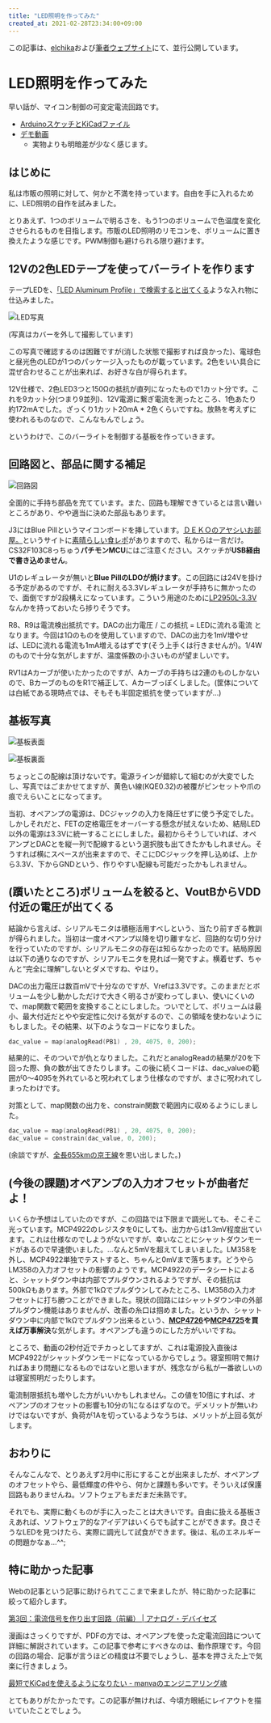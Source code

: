 ```yaml
---
title: "LED照明を作ってみた"
created_at: 2021-02-28T23:34:00+09:00
---
```


この記事は、[elchika](https://elchika.com/article/85ea9703-cf6b-4a59-984c-5e45b06b6c70/)および[筆者ウェブサイト](https://geeko.dev/one/2021/02/28/led-driver/)にて、並行公開しています。


# LED照明を作ってみた

早い話が、マイコン制御の可変定電流回路です。

- [ArduinoスケッチとKiCadファイル](https://github.com/dekisugi/led-driver)
- [デモ動画](https://www.youtube.com/watch?v=Lv3iizxAqwc)
  - 実物よりも明暗差が少なく感じます。


## はじめに

私は市販の照明に対して、何かと不満を持っています。自由を手に入れるために、LED照明の自作を試みました。

とりあえず、1つのボリュームで明るさを、もう1つのボリュームで色温度を変化させられるものを目指します。市販のLED照明のリモコンを、ボリュームに置き換えたような感じです。PWM制御も避けられる限り避けます。


## 12Vの2色LEDテープを使ってバーライトを作ります

テープLEDを、[「LED Aluminum Profile」で検索すると出てくる](https://www.google.co.jp/search?q=LED+Aluminum+Profile&hl=ja&tbm=isch)ような入れ物に仕込みました。

![LED写真](led-bar.jpg)

(写真はカバーを外して撮影しています)

この写真で確認するのは困難ですが(消した状態で撮影すれば良かった)、電球色と昼光色のLEDが1つのパッケージ入ったものが載っています。2色をいい具合に混ぜ合わせることが出来れば、お好きな白が得られます。

12V仕様で、2色LED3つと150Ωの抵抗が直列になったもので1カット分です。これを9カット分(つまり9並列)、12V電源に繋ぎ電流を測ったところ、1色あたり約172mAでした。ざっくり1カット20mA * 2色くらいですね。放熱を考えずに使われるものなので、こんなもんでしょう。

というわけで、このバーライトを制御する基板を作っていきます。


## 回路図と、部品に関する補足

![回路図](kairo.png)

全面的に手持ち部品を充てています。また、回路も理解できているとは言い難いところがあり、やや適当に決めた部品もあります。

J3にはBlue Pillというマイコンボードを挿しています。[ＤＥＫＯのアヤシいお部屋。](https://ht-deko.com/)というサイトに[素晴らしい食レポ](https://ht-deko.com/arduino/stm32f103c8t6.html)がありますので、私からは一言だけ。CS32F103C8っちゅう**パチモンMCU**にはご注意ください。スケッチが**USB経由で書き込めません**。

U1のレギュレータが無いと**Blue PillのLDOが焼けます**。この回路には24Vを掛ける予定があるのですが、それに耐える3.3Vレギュレータが手持ちに無かったので、面倒ですが2段構えになっています。こういう用途のために[LP2950L-3.3V](https://akizukidenshi.com/catalog/g/gI-08749/)なんかを持っておいたら捗りそうです。

R8、R9は電流検出抵抗です。DACの出力電圧 / この抵抗 = LEDに流れる電流 となります。今回は1Ωのものを使用していますので、DACの出力を1mV増やせば、LEDに流れる電流も1mA増えるはずです(そう上手くは行きませんが)。1/4Wのもので十分な気がしますが、温度係数の小さいものが望ましいです。

RV1はAカーブが使いたかったのですが、Aカーブの手持ちは2連のものしかないので、BカーブのものをR1で補正して、Aカーブっぽくしました。(筐体については白紙である現時点では、そもそも半固定抵抗を使っていますが…)


## 基板写真

![基板表面](kiban-omote.jpg)

![基板裏面](kiban-ura.jpg)

ちょっとこの配線は頂けないです。電源ラインが錯綜して組むのが大変でしたし、写真ではごまかせてますが、黄色い線(KQE0.32)の被覆がピンセットや爪の痕でえらいことになってます。

当初、オペアンプの電源は、DCジャックの入力を降圧せずに使う予定でした。しかしそれだと、FETの定格電圧をオーバーする懸念が拭えないため、結局LED以外の電源は3.3Vに統一することにしました。最初からそうしていれば、オペアンプとDACとを縦一列で配線するという選択肢も出てきたかもしれません。そうすれば横にスペースが出来ますので、そこにDCジャックを押し込めば、上から3.3V、下からGNDという、作りやすい配線も可能だったかもしれません。


## (躓いたところ)ボリュームを絞ると、VoutBからVDD付近の電圧が出てくる

結論から言えば、シリアルモニタは積極活用すべしという、当たり前すぎる教訓が得られました。当初は一度オペアンプ以降を切り離すなど、回路的な切り分けを行っていたのですが、シリアルモニタの存在は知らなかったのです。結局原因は以下の通りなのですが、シリアルモニタを見れば一発ですよ。横着せず、ちゃんと“完全に理解”しないとダメですね、やはり。

DACの出力電圧は数百mVで十分なのですが、Vrefは3.3Vです。このままだとボリュームを少し動かしただけで大きく明るさが変わってしまい、使いにくいので、map関数で範囲を変換することにしました。ついでとして、ボリュームは最小、最大付近だとやや安定性に欠ける気がするので、この領域を使わないようにもしました。その結果、以下のようなコードになりました。

``` c
dac_value = map(analogRead(PB1) , 20, 4075, 0, 200);
```

結果的に、そのついでが仇となりました。これだとanalogReadの結果が20を下回った際、負の数が出てきたりします。この後に続くコードは、dac_valueの範囲が0〜4095を外れていると呪われてしまう仕様なのですが、まさに呪われてしまったわけです。

対策として、map関数の出力を、constrain関数で範囲内に収めるようにしました。

``` c
dac_value = map(analogRead(PB1) , 20, 4075, 0, 200);
dac_value = constrain(dac_value, 0, 200);
```

(余談ですが、[全長655kmの京王線](https://nlab.itmedia.co.jp/nl/articles/1302/14/news119.html)を思い出しました。)


## (今後の課題)オペアンプの入力オフセットが曲者だよ！

いくらか予想はしていたのですが、この回路では下限まで調光しても、そこそこ光っています。MCP4922のレジスタを0にしても、出力からは1.3mV程度出ています。これは仕様なのでしようがないですが、幸いなことにシャットダウンモードがあるので早速使いました。…なんと5mVを超えてしまいました。LM358を外し、MCP4922単独でテストすると、ちゃんと0mVまで落ちます。どうやらLM358の入力オフセットの影響のようです。MCP4922のデータシートによると、シャットダウン中は内部でプルダウンされるようですが、その抵抗は500kΩもあります。外部で1kΩでプルダウンしてみたところ、LM358の入力オフセットに打ち勝つことができました。現状の回路にはシャットダウン中の外部プルダウン機能はありませんが、改善の糸口は掴めました。というか、シャットダウン中に内部で1kΩでプルダウン出来るという、**[MCP4726](https://akizukidenshi.com/catalog/g/gI-07611/)や[MCP4725](https://akizukidenshi.com/catalog/g/gI-08459/)を買えば万事解決**な気がします。オペアンプも違うのにした方がいいですね。

ところで、動画の2秒付近でチカっとしてますが、これは電源投入直後はMCP4922がシャットダウンモードになっているからでしょう。寝室照明で無ければあまり問題になるものではないと思いますが、残念ながら私が一番欲しいのは寝室照明だったりします。

電流制限抵抗も増やした方がいいかもしれません。この値を10倍にすれば、オペアンプのオフセットの影響も10分の1になるはずなので。デメリットが無いわけではないですが、負荷が1Aを切っているようなうちは、メリットが上回る気がします。


## おわりに

そんなこんなで、とりあえず2月中に形にすることが出来ましたが、オペアンプのオフセットやら、最低輝度の件やら、何かと課題も多いです。そういえば保護回路もありませんね。ソフトウェアもまだまだ未熟です。

それでも、実際に動くものが手に入ったことは大きいです。自由に扱える基板さえあれば、ソフトウェア的なアイデアはいくらでも試すことができます。良さそうなLEDを見つけたら、実際に調光して試食ができます。後は、私のエネルギーの問題かなぁ…^^;


## 特に助かった記事

Webの記事という記事に助けられてここまで来ましたが、特に助かった記事に絞って紹介します。

[第3回：電流信号を作り出す回路（前編） \| アナログ・デバイセズ](https://www.analog.com/jp/education/landing-pages/003/Choitashi2014/choitashi-manga/choitashi_vol3.html)

漫画はさっくりですが、PDFの方では、オペアンプを使った定電流回路について詳細に解説されています。この記事で参考にすべきなのは、動作原理です。今回の回路の場合、記事が言うほどの精度は不要でしょうし、基本を押さえた上で気楽に行きましょう。

[最短でKiCadを使えるようになりたい - manvaのエンジニアリング魂](https://manva.hatenablog.com/entry/2020/09/22/201819)

とてもありがたかったです。この記事が無ければ、今頃方眼紙にレイアウトを描いていたことでしょう。

